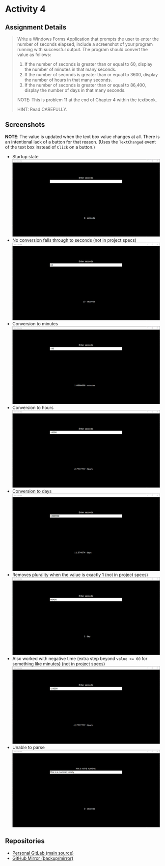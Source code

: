 # Activity 4

## Assignment Details

> Write a Windows Forms Application that prompts the user to enter the number of seconds elapsed; include a screenshot of your program running with successful output. The program should convert the value as follows:
>
> 1. If the number of seconds is greater than or equal to 60, display the number of minutes in that many seconds.
> 1. If the number of seconds is greater than or equal to 3600, display the number of hours in that many seconds.
> 1. If the number of seconds is greater than or equal to 86,400, display the number of days in that many seconds.
>
> NOTE: This is problem 11 at the end of Chapter 4 within the textbook.
>
> HINT: Read CAREFULLY.

## Screenshots

**NOTE**: The value is updated when the text box value changes at all. There is an intentional lack of a button for that reason. (Uses the `TextChanged` event of the text box instead of `Click` on a button.)

- Startup state
![Startup state](./startup.png)
- No conversion falls through to seconds (not in project specs)
![No conversion falls through to seconds](./defaultNoConversion.png)
- Conversion to minutes
![Conversion to minutes](./minutesConversion.png)
- Conversion to hours
![Conversion to hours](./hoursConversion.png)
- Conversion to days
![Conversion to days](./daysConversion.png)
- Removes plurality when the value is exactly 1 (not in project specs)
![Removes plurality when the value is exactly 1](./removedPlural.png)
- Also worked with negative time (extra step beyond `value >= 60` for something like minutes) (not in project specs)
![Also worked with negative time](./negativeTime.png)
- Unable to parse
![Unable to parse](./notAValidNumber.png)

## Repositories

- [Personal GitLab (main source)](https://gitlab.scoutchorton.io/gcu/cst-150/-/tree/master/Activity4)
- [GitHub Mirror (backup/mirror)](https://github.com/scoutchorton/cst-150/tree/master/Activity4)